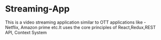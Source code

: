 # Streaming-App
This is a video streaming application similar to OTT applications like - Netflix, Amazon prime etc.It uses the core principles of React,Redux,REST API, Context System
